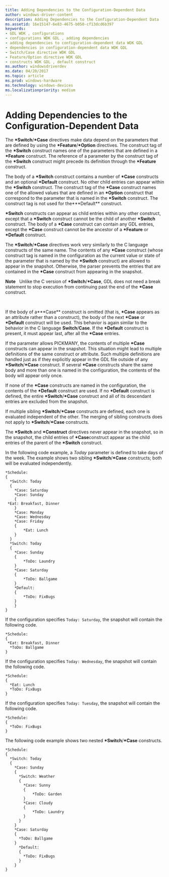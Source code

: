 ```yaml
---
title: Adding Dependencies to the Configuration-Dependent Data
author: windows-driver-content
description: Adding Dependencies to the Configuration-Dependent Data
ms.assetid: 16e15147-6e83-4675-b050-cf13dcd6b397
keywords:
- GDL WDK , configurations
- configurations WDK GDL , adding dependencies
- adding dependencies to configuration-dependent data WDK GDL
- dependencies in configuration-dependent data WDK GDL
- Switch/Case directive WDK GDL
- Feature/Option directive WDK GDL
- constructs WDK GDL , default construct
ms.author: windowsdriverdev
ms.date: 04/20/2017
ms.topic: article
ms.prod: windows-hardware
ms.technology: windows-devices
ms.localizationpriority: medium
---
```


# Adding Dependencies to the Configuration-Dependent Data


The **\*Switch**/**\*Case** directives make data depend on the parameters that are defined by using the **\*Feature**/**\*Option** directives. The construct tag of the **\*Switch** construct names one of the parameters that are defined in a **\*Feature** construct. The reference of a parameter by the construct tag of the **\*Switch** construct might precede its definition through the **\*Feature** construct.

The body of a **\*Switch** construct contains a number of **\*Case** constructs and an optional **\*Default** construct. No other child entries can appear within the **\*Switch** construct. The construct tag of the **\*Case** construct names one of the allowed values that are defined in an **\*Option** construct that correspond to the parameter that is named in the **\*Switch** construct. The construct tag is not used for the**\*Default** construct.

**\*Switch** constructs can appear as child entries within any other construct, except that a **\*Switch** construct cannot be the child of another **\*Switch** construct. The body of a **\*Case** construct can contain any GDL entries, except the **\*Case** construct cannot be the ancestor of a **\*Feature** or **\*Default** construct.

The **\*Switch**/**\*Case** directives work very similarly to the C language constructs of the same name. The contents of any **\*Case** construct (whose construct tag is named in the configuration as the current value or state of the parameter that is named by the **\*Switch** construct) are allowed to appear in the snapshot. Otherwise, the parser prevents the entries that are contained in the **\*Case** construct from appearing in the snapshot.

**Note**   Unlike the C version of **\*Switch**/**\*Case**, GDL does not need a break statement to stop execution from continuing past the end of the **\*Case** construct.

 

If the body of a**\*Case** construct is omitted (that is, **\*Case** appears as an attribute rather than a construct), the body of the next **\*Case** or **\*Default** construct will be used. This behavior is again similar to the behavior in the C language **Switch**/**Case**. If the **\*Default** construct is present, it must appear last, after all the **\*Case** entries.

If the parameter allows PICKMANY, the contents of multiple **\*Case** constructs can appear in the snapshot. This situation might lead to multiple definitions of the same construct or attribute. Such multiple definitions are handled just as if they explicitly appear in the GDL file outside of any **\*Switch**/**\*Case** construct. If several **\*Case** constructs share the same body and more than one is named in the configuration, the contents of the body will appear only once.

If none of the **\*Case** constructs are named in the configuration, the contents of the **\*Default** construct are used. If no **\*Default** construct is defined, the entire **\*Switch**/**\*Case** construct and all of its descendant entries are excluded from the snapshot.

If multiple sibling **\*Switch**/**\*Case** constructs are defined, each one is evaluated independent of the other. The merging of sibling constructs does not apply to **\*Switch**/**\*Case** constructs.

The **\*Switch** and **\*Construct** directives never appear in the snapshot, so in the snapshot, the child entries of **\*Case**construct appear as the child entries of the parent of the **\*Switch** construct.

In the following code example, a *Today* parameter is defined to take days of the week. The example shows two sibling **\*Switch**/**\*Case** constructs; both will be evaluated independently.

```
*Schedule:
{
  *Switch: Today
  {
    *Case: Saturday
    *Case: Sunday
    {
 *Eat: Breakfast, Dinner
    }
    *Case: Monday
    *Case: Wednesday
    *Case: Friday
    {
        *Eat: Lunch
    }
  }
  *Switch: Today
  {
    *Case: Sunday
    {
        *ToDo: Laundry
    }
    *Case: Saturday
    {
        *ToDo: Ballgame
    }
    *Default:
    {
        *ToDo: FixBugs
    }
    }
}
```

If the configuration specifies `Today: Saturday`, the snapshot will contain the following code.

```
*Schedule:
{
 *Eat: Breakfast, Dinner
  *ToDo: Ballgame
}
```

If the configuration specifies `Today: Wednesday`, the snapshot will contain the following code.

```
*Schedule:
{
  *Eat: Lunch
  *ToDo: FixBugs
}
```

If the configuration specifies `Today: Tuesday`, the snapshot will contain the following code.

```
*Schedule:
{
  *ToDo: FixBugs
}
```

The following code example shows two nested **\*Switch**/**\*Case** constructs.

```
*Schedule:
{
  *Switch: Today
  {
    *Case: Sunday
    {
      *Switch: Weather
      {
        *Case: Sunny
        {
            *ToDo: Garden
        }
        *Case: Cloudy
        {
            *ToDo: Laundry
        }
      }
    }
    *Case: Saturday
    {
      *ToDo: Ballgame
    }
      *Default:
      {
        *ToDo: FixBugs
      }
    }
}
```

 

 




